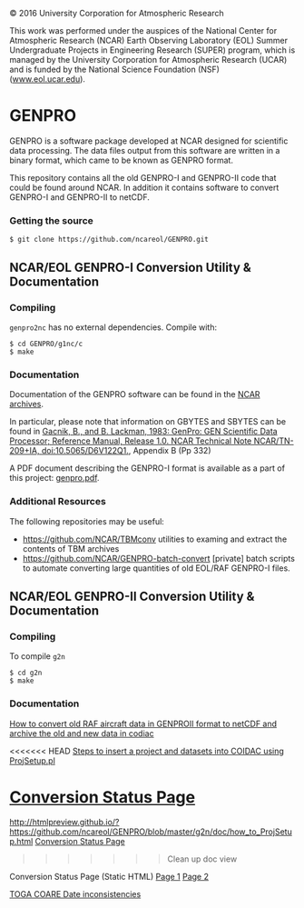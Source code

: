 © 2016 University Corporation for Atmospheric Research

This work was performed under the auspices of the National Center for
Atmospheric Research (NCAR) Earth Observing Laboratory (EOL) Summer
Undergraduate Projects in Engineering Research (SUPER) program, which is
managed by the University Corporation for Atmospheric Research (UCAR) and is
funded by the National Science Foundation (NSF) (www.eol.ucar.edu).

# GENPRO

GENPRO is a software package developed at NCAR designed for scientific data
processing. The data files output from this software are written in a
binary format, which came to be known as GENPRO format.

This repository contains all the old GENPRO-I and GENPRO-II code that could be
found around NCAR. In addition it contains software to convert GENPRO-I and
GENPRO-II to netCDF.


### Getting the source

```
$ git clone https://github.com/ncareol/GENPRO.git
```

## NCAR/EOL GENPRO-I Conversion Utility & Documentation

### Compiling

`genpro2nc` has no external dependencies. Compile with:

```
$ cd GENPRO/g1nc/c
$ make
```

### Documentation

Documentation of the GENPRO software can be found in the
[NCAR archives](https://opensky.ucar.edu/islandora/search/GENPRO?type=dismax).

In particular, please note that information on GBYTES and SBYTES can be found in [Gacnik, B., and B. Lackman, 1983: GenPro: GEN Scientific Data Processor; Reference Manual, Release 1.0. NCAR Technical Note NCAR/TN-209+IA, doi:10.5065/D6V122Q1.](https://opensky.ucar.edu/islandora/object/technotes%3A311), Appendix B (Pp 332) 

A PDF document describing the GENPRO-I format is available as a part of this
project: [genpro.pdf](https://ncareol.github.io/GENPRO/files/genpro.pdf).

### Additional Resources

The following repositories may be useful:

* https://github.com/NCAR/TBMconv utilities to examing and extract the contents of TBM archives
* https://github.com/NCAR/GENPRO-batch-convert [private] batch scripts to automate converting large quantities of old EOL/RAF GENPRO-I files.

## NCAR/EOL GENPRO-II Conversion Utility & Documentation

### Compiling

To compile `g2n` 

```
$ cd g2n
$ make
```

### Documentation

[How to convert old RAF aircraft data in GENPROII format to netCDF and archive the old and new data in codiac](http://htmlpreview.github.io/?https://github.com/ncareol/GENPRO/blob/master/g2n/doc/how_to_g2n.html)

<<<<<<< HEAD
[Steps to insert a project and datasets into COIDAC using ProjSetup.pl](http://htmlpreview.github.io/?https://github.com/ncareol/GENPRO/blob/master/g2n/doc/how_to_ProjSetup.html)

[Conversion Status Page](http://htmlpreview.github.io/?https://github.com/ncareol/GENPRO/blob/master/g2n/doc/Conv%20Table.xls)
=======
http://htmlpreview.github.io/?https://github.com/ncareol/GENPRO/blob/master/g2n/doc/how_to_ProjSetup.html
[Conversion Status Page](http://htmlpreview.github.io/?https://github.com/ncareol/GENPRO/blob/master/g2n/doc/Conv_Table.xls)
>>>>>>> Clean up doc view

Conversion Status Page (Static HTML) 
[Page 1](http://htmlpreview.github.io/?https://github.com/ncareol/GENPRO/blob/master/g2n/doc/ar.html)
[Page 2](http://htmlpreview.github.io/?https://github.com/ncareol/GENPRO/blob/master/g2n/doc/ar2.html)

[TOGA COARE Date inconsistencies](http://htmlpreview.github.io/?http://dmg.eol.ucar.edu/projects/toga_coare/date_problem.html)
